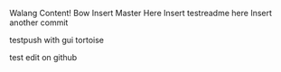 Walang Content! Bow
Insert Master Here
Insert testreadme here
Insert another commit



testpush with gui tortoise


test edit on github
